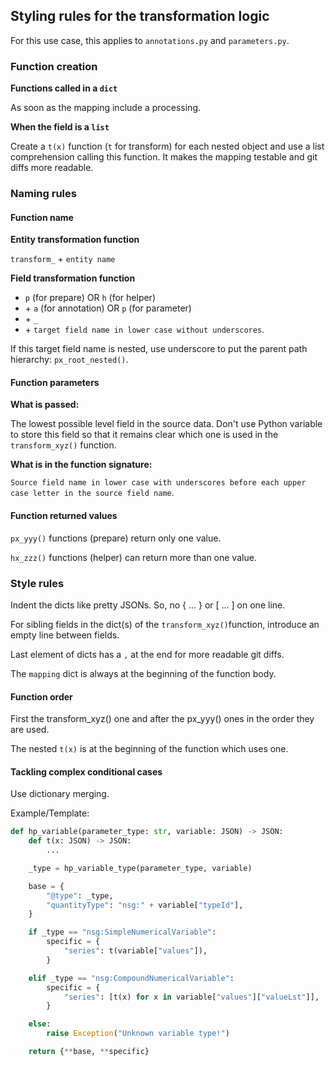 ## Styling rules for the transformation logic

For this use case, this applies to `annotations.py` and `parameters.py`.


### Function creation

**Functions called in a `dict`**

As soon as the mapping include a processing.

**When the field is a `list`**

Create a `t(x)` function (`t` for transform) for each nested object and use a
list comprehension calling this function. It makes the mapping testable and
git diffs more readable.


### Naming rules

#### Function name

**Entity transformation function**

`transform_` + `entity name`

**Field transformation function**

* `p` (for prepare) OR `h` (for helper)
* \+ `a` (for annotation) OR `p` (for parameter)
* \+ `_`
* \+ `target field name in lower case without underscores`.

If this target field name is nested, use underscore to put the parent path
hierarchy: `px_root_nested()`.

#### Function parameters

**What is passed:**

The lowest possible level field in the source data. Don't use Python variable
to store this field so that it remains clear which one is used in the
`transform_xyz()` function.

**What is in the function signature:**

`Source field name in lower case with underscores before each upper case letter
in the source field name`.

#### Function returned values

`px_yyy()` functions (prepare) return only one value.

`hx_zzz()` functions (helper) can return more than one value.


### Style rules

Indent the dicts like pretty JSONs. So, no { ... } or [ ... ] on one line.

For sibling fields in the dict(s) of the `transform_xyz()`function, introduce
an empty line between fields.

Last element of dicts has a `,` at the end for more readable git diffs.

The `mapping` dict is always at the beginning of the function body.

#### Function order

First the transform_xyz() one and after the px_yyy() ones in the order they are used.

The nested `t(x)` is at the beginning of the function which uses one. 

#### Tackling complex conditional cases

Use dictionary merging.

Example/Template:

```python
def hp_variable(parameter_type: str, variable: JSON) -> JSON:
    def t(x: JSON) -> JSON:
        ...

    _type = hp_variable_type(parameter_type, variable)

    base = {
        "@type": _type,
        "quantityType": "nsg:" + variable["typeId"],
    }

    if _type == "nsg:SimpleNumericalVariable":
        specific = {
            "series": t(variable["values"]),
        }

    elif _type == "nsg:CompoundNumericalVariable":
        specific = {
            "series": [t(x) for x in variable["values"]["valueLst"]],
        }

    else:
        raise Exception("Unknown variable type!")

    return {**base, **specific}
```
